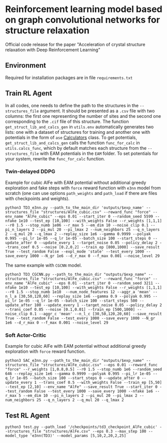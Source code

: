 # Reinforcement learning model based on graph convolutional networks for structure relaxation 

Official code release for the paper "Acceleration of crystal structure relaxation with Deep Reinforcement Learning" 

## Environment

Required for installation packages are in file `requirements.txt`

## Train RL Agent 

In all codes, one needs to define the path to the structures in the `--structures_file` argument. It should be presented as a `.csv` file with two columns: the first one representing the number of sites and the second one corresponding to the `.cif` file of this structure. The function `get_struct_lib_and_calcs_gen` in `utils.env` automatically generates two lists: one with a dataset of structures for training and another one with potentials in the form of `ase` [Calculators](https://wiki.fysik.dtu.dk/ase/ase/calculators/calculators.html) class. To get potentials, `get_struct_lib_and_calcs_gen` calls the function `func_for_calc` in `utils.calcs_func`, which by default matches each structure from the `--structures_file` with EAM potentials in the `EAM` folder. To set potentials for your system, rewrite the `func_for_calc` function.

### Twin-delayed DDPG 

Example for cubic AlFe with EAM potential without additional greedy exploration and fake steps with `force` reward function with `e3nn` model from scratch (one can use options `path_weights` and `path_load` if there are files with checkpoints and weights). 

`python3 TD3_e3nn.py --path_to_the_main_dir 'outputs/$exp_name' --structures_file "structures/AlFe_cubic.csv" --reward_func "force" --env_name "AlFe_cubic" --eps 0.01 --start_iter 0 --random_seed 5599 --nfake 1e10 --test_ep [10,100] --with_weights False --r_weights [1,1,1] --r0 1.5 --stop_numb 1e06 --r_max 5 --em_dim 10 --noise_clip 0.1 --pi_n_layers 2 --pi_mul 20 --pi_lmax 2 --num_neighbors 25 --q_n_layers 2 --q_mul 20 --q_lmax 2 --replay_size 1e6 --gamma 0.9999 --polyak 0.995 --pi_lr 1e-05 --q_lr 1e-05 --batch_size 100 --start_steps 0 --update_after 0 --update_every 1 --target_noise 0.05 --policy_delay 2 --trans_coef 0.5 --noise [0.2,0.2] --train_ep [800,1000] --save_result True --test_random False --expl_mode 'state' --test_every 1000 --save_every 1000 --N_gr 1e6 --d_r_max 0 --f_max 0.001 --noise_level 29`

The same example with `CGCNN` model. 

`python3 TD3_CGCNN.py --path_to_the_main_dir "outputs/$exp_name" --structures_file "structures/AlFe_cubic.csv" --reward_func "force" --env_name "AlFe_cubic" --eps 0.01 --start_iter 0 --random_seed 3211 --nfake 1e10 --test_ep [10,100] --with_weights False --r_weights [1,1,1] --r0 1.5 --stop_numb 1e10  --num_node_features 12 --aggr_a 'mean' --n_l_a [30,50,120,60] --replay_size 1e6 --gamma 0.9 --polyak 0.995 --pi_lr 1e-05 --q_lr 1e-05 --batch_size 100 --start_steps 500 --update_after 100 --update_every 1 --target_noise 0.05 --policy_delay 2 --trans_coef 0.05 --noise [0.1,0.01] --train_ep [500,1000] --noise_clip 0.1 --aggr_c 'mean' --n_l_c [30,50,120,20,60] --save_result True --test_random False --test_every 1000 --save_every 1000 --N_gr 1e6 --d_r_max 0 --f_max 0.001 --noise_level 29`

### Soft Actor-Critic 

Example for cubic AlFe with EAM potential without additional greedy exploration with `force` reward function. 

`python3 SAC_e3nn.py --path_to_the_main_dir "outputs/$exp_name" --structures_file "structures/AlFe_cubic.csv" --eps 0.01 --reward_func "force" --r_weights [1,0.8,0.5] --r0 1.5 --stop_numb 1e6 --random_seed 646 --replay_size 1e6 --gamma 0.9999 --polyak 0.995 --pi_lr 1e-05 --q_lr 1e-05 --batch_size 100 --start_steps 0 --update_after 0 --update_every 1 --trans_coef 0.5 --with_weights False --train_ep [5,50] --test_ep [2,10] --env_name "AlFe" --save_result True --start_iter 0 --test_random False --test_every 1000 --save_every 1000 --nfake 1e6 --r_max 5 --em_dim 10 --pi_n_layers 2 --pi_mul 20 --pi_lmax 2 --num_neighbors 25 --q_n_layers 2 --q_mul 20 --q_lmax 2`

  ## Test RL Agent 

`python3 test.py --path_load '/checkpoints/td3_checkpoint_AlFe_cubic' --structures_file "structures/AlFe.csv" --eps 0.3 --max_step 100 --model_type 'e3nn(TD3)' --model_params [5,10,2,20,2,25]`
